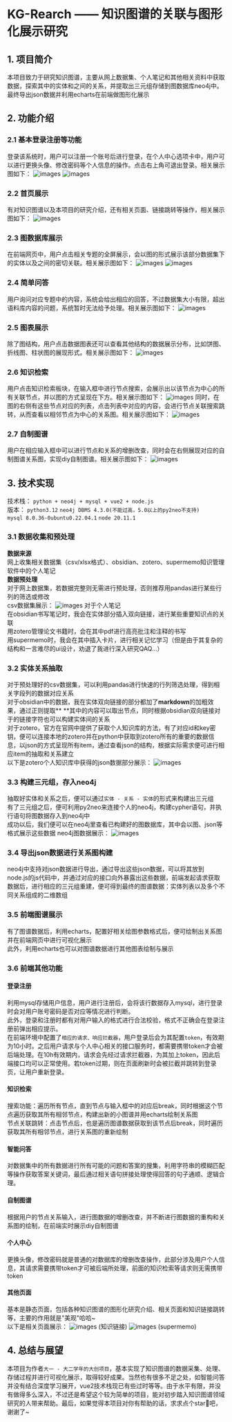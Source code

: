 # KG-Rearch —— 知识图谱的关联与图形化展示研究

## 1. 项目简介
本项目致力于研究知识图谱，主要从网上数据集、个人笔记和其他相关资料中获取数据，探索其中的实体和之间的关系，并提取出三元组存储到图数据库neo4j中。最终导出json数据并利用echarts在前端做图形化展示  

## 2. 功能介绍
### 2.1 基本登录注册等功能
登录该系统时，用户可以注册一个账号后进行登录，在个人中心选项卡中，用户可以进行更换头像、修改密码等个人信息的操作。点击右上角可退出登录。相关展示图如下：
![images](images/登录.png)
![images](images/注册.png)
### 2.2 首页展示
有对知识图谱以及本项目的研究介绍，还有相关页面、链接跳转等操作，相关展示图如下：
![images](images/首页.png)
### 2.3 图数据库展示
在前端网页中，用户点击相关专题的全屏展示，会以图的形式展示该部分数据集下的实体以及之间的密切关联。相关展示图如下：
![images](images/全屏图谱.png)
![images](images/高亮图谱.png)
### 2.4 简单问答
用户询问对应专题中的内容，系统会给出相应的回答，不过数据集大小有限，超出语料库内容的问题，系统暂时无法给予处理。相关展示图如下：
![images](images/问答.png)
### 2.5 图表展示
除了图结构，用户点击数据图表还可以查看其他结构的数据展示分布，比如饼图、折线图、柱状图的展现形式。相关展示图如下：
![images](images/图表.png)
### 2.6 知识检索
用户点击知识检索板块，在输入框中进行节点搜索，会展示出以该节点为中心的所有关联节点，并以图的方式呈现在下方。相关展示图如下：
![images](images/知识检索.png)
同时，在图的右侧有这些节点对应的列表，点击列表中对应的内容，会进行节点关联搜索跳转，从而查看以相邻节点为中心的关系图。相关展示图如下：
![images](images/节点跳转.png)
### 2.7 自制图谱
用户在相应输入框中可以进行节点和关系的增删改查，同时会在右侧展现对应的自制图谱关系图，实现diy自制图谱。相关展示图如下：
![images](images/自定义图谱.png)

## 3. 技术实现
技术栈： `python + neo4j + mysql + vue2 + node.js`  
版本： `python3.12` `neo4j DBMS 4.3.0(不能过高，5.0以上的py2neo不支持)`  
`mysql 8.0.36-0ubuntu0.22.04.1` `node 20.11.1`
### 3.1 数据收集和预处理
**数据来源**  
网上收集相关数据集（csv/xlsx格式）、obsidian、zotero、supermemo知识管理软件中的个人笔记  
**数据预处理**  
对于网上数据集，若数据完整则无需进行预处理，否则推荐用pandas进行某些行列的筛选或修改  
csv数据集展示：
![images](images/csv.png)
对于个人笔记  
在obsidian书写笔记时，我会在实体部分插入双向链接，进行某些重要知识点的关联  
用zotero管理论文书籍时，会在其中pdf进行高亮批注和注释的书写  
用supermemo时，我会在其中插入卡片，进行相关记忆学习（但是由于其复杂的结构和一言难尽的ui设计，劝退了我进行深入研究QAQ...）  
### 3.2 实体关系抽取
对于预处理好的csv数据集，可以利用pandas进行快速的行列筛选处理，得到相关字段列的数据对应关系  
对于obsidian中的数据，我在实体双向链接的部分都加了**markdown**的加粗效果，通过正则提取** **其中的内容可以取出节点，同时根据obsidian双向链接对于的链接字符也可以构建实体间的关系  
对于zotero，官方在官网中提供了获取个人知识库的方法，有了对应id和key密钥，便可以连接本地的zotero并在python中获取到zotero所有的重要的数据信息，以json的方式呈现所有item，通过查看json的结构，根据实际需求便可进行相应item的抽取和关系建立  
以下是zotero个人知识库中获得的json数据部分展示：
![images](images/json.png)
### 3.3 构建三元组，存入neo4j
抽取好实体和关系之后，便可以通过`实体 - 关系 - 实体`的形式来构建出三元组  
有了三元组之后，便可利用py2neo来连接个人的neo4j，构建cypher语句，并执行语句将图数据存入到neo4j中  
成功以后，我们便可以在neo4j里查看已构建好的图数据库，其中会以图、json等格式展示这些数据
neo4j图数据展示：
![images](images/neo4j.png)
### 3.4 导出json数据进行关系图构建
neo4j中支持对json数据进行导出，通过导出这些json数据，可以将其放到node.js的js代码中，并通过对应的接口向外暴露出这些数据，前端发起请求获取数据后，进行相应的三元组重建，便可得到最终的图谱数据：实体列表以及多个不同关系组成的二维数组
### 3.5 前端图谱展示
有了图谱数据后，利用echarts，配置好相关绘图参数格式后，便可绘制出关系图并在前端网页中进行可视化展示  
此外，利用echarts也可以对图谱数据进行其他图表绘制与展示
### 3.6 前端其他功能
#### 登录注册
利用mysql存储用户信息，用户进行注册后，会将该行数据存入mysql，进行登录时会对用户账号密码是否对应等情况进行判断。  
此外，登录和注册时都有对用户输入的格式进行合法校验，格式不正确会在登录注册前弹出相应提示。  
在前端环境中配置了`相应的请求、响应拦截器`，用户登录后会为其配置`token`，有效期为10小时。之后用户请求与个人中心相关的接口服务时，都需要携带token才会被后端处理。在10h有效期内，请求会先经过请求拦截器，为其加上token，因此后端接口均可以正常使用。若token过期，则在页面刷新时会被拦截并跳转到登录页，让用户重新登录。
#### 知识检索
搜索功能：遍历所有节点，直到节点与输入框中的对应后break，同时根据这个节点遍历获取其所有相邻节点，构建出新的小图谱并用echarts绘制关系图  
节点关联跳转：点击节点后，也是遍历图谱数据获取到该节点后break，同时遍历获取其所有相邻节点，进行关系图的重新绘制
#### 智能问答
对数据集中的所有数据进行所有可能的问题和答案的搜集，利用字符串的模糊匹配等操作获取答案关键词，最后通过相关语句拼接处理使得回答的句子通顺、逻辑合理。
#### 自制图谱
根据用户的节点关系输入，进行图数据的增删改查，并不断进行图数据的重构和关系图的绘制，在前端实时展示diy自制图谱
#### 个人中心
更换头像，修改密码就是普通的对数据库的增删改查操作，此部分涉及用户个人信息，其请求需要携带token才可被后端所处理，前面的知识检索等请求则无需携带token
#### 其他页面
基本是静态页面，包括各种知识图谱的图形化研究介绍、相关页面和知识链接跳转等，主要的作用就是"美观"哈哈~  
以下是相关页面展示：
![images](images/知识链接.png)
(知识链接)
![images](images/supermemo.png)
(supermemo)

## 4. 总结与展望
本项目为作者`大一 - 大二学年的大创项目`，基本实现了知识图谱的数据采集、处理、存储过程并进行可视化展示，取得较好成果。当然也有很多不足之处，如智能问答并没有结合深度学习展开，vue2技术栈现已有些过时等等。由于水平有限，并没有做得多么深入，不过还是希望这个较为简单的项目，能对初步踏入知识图谱领域研究的人带来帮助。最后，如果觉得本项目对你有帮助的话，求求点个star🤩吧，谢谢了~
